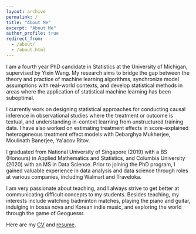 ```yaml
---
layout: archive
permalink: /
title: "About Me"
excerpt: "About Me"
author_profile: true
redirect_from: 
  - /about/
  - /about.html
---
```


I am a fourth year PhD candidate in Statistics at the University of Michigan, supervised by Yixin Wang. My research aims to bridge the gap between the theory and practice of machine learning algorithms, synchronize model assumptions with real-world contexts, and develop statistical methods in areas where the application of statistical machine learning has been suboptimal.

I currently work on designing statistical approaches for conducting causal inference in observational studies where the treatment or outcome is textual, and understanding in-context learning from unstructured training data. I have also worked on estimating treatment effects in score-explained heterogeneous treatment effect models with Debarghya Mukherjee, Moulinath Banerjee, Ya'acov Ritov.

I graduated from National University of Singapore (2019) with a BS (Honours) in Applied Mathematics and Statistics, and Columbia University (2020) with an MS in Data Science. Prior to joining the PhD program, I gained valuable experience in data analysis and data science through roles at various companies, including Walmart and Traveloka.

I am very passionate about teaching, and I always strive to get better at communicating difficult concepts to my students. Besides teaching, my interests include watching badminton matches, playing the piano and guitar, indulging in bossa nova and Korean indie music, and exploring the world through the game of Geoguessr.

Here are my [CV](http://k-wib.github.io/files/cv_wibisono_janu_25.pdf) and [resume](http://k-wib.github.io/files/resume_wibisono_jan_25.pdf).